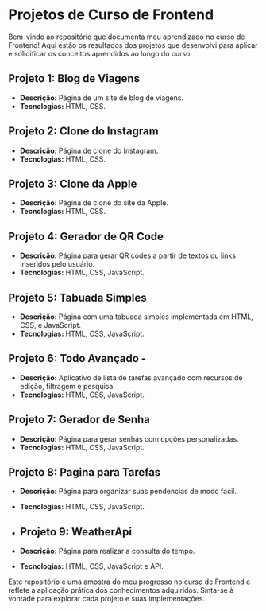 # Projetos de Curso de Frontend

Bem-vindo ao repositório que documenta meu aprendizado no curso de Frontend! Aqui estão os resultados dos projetos que desenvolvi para aplicar e solidificar os conceitos aprendidos ao longo do curso.

## Projeto 1: Blog de Viagens
- **Descrição:** Página de um site de blog de viagens.
- **Tecnologias:** HTML, CSS.

## Projeto 2: Clone do Instagram
- **Descrição:** Página de clone do Instagram.
- **Tecnologias:** HTML, CSS.

## Projeto 3: Clone da Apple
- **Descrição:** Página de clone do site da Apple.
- **Tecnologias:** HTML, CSS.

## Projeto 4: Gerador de QR Code
- **Descrição:** Página para gerar QR codes a partir de textos ou links inseridos pelo usuário.
- **Tecnologias:** HTML, CSS, JavaScript.

## Projeto 5: Tabuada Simples
- **Descrição:** Página com uma tabuada simples implementada em HTML, CSS, e JavaScript.
- **Tecnologias:** HTML, CSS, JavaScript.

## Projeto 6: Todo Avançado - 
- **Descrição:** Aplicativo de lista de tarefas avançado com recursos de edição, filtragem e pesquisa.
- **Tecnologias:** HTML, CSS, JavaScript.

## Projeto 7: Gerador de Senha
- **Descrição:** Página para gerar senhas com opções personalizadas.
- **Tecnologias:** HTML, CSS, JavaScript.

## Projeto 8: Pagina para Tarefas
- **Descrição:** Página para organizar suas pendencias de modo facil.
- **Tecnologias:** HTML, CSS, JavaScript.

- ## Projeto 9: WeatherApi
- **Descrição:** Página para realizar a consulta do tempo.
- **Tecnologias:** HTML, CSS, JavaScript e API.




Este repositório é uma amostra do meu progresso no curso de Frontend e reflete a aplicação prática dos conhecimentos adquiridos. Sinta-se à vontade para explorar cada projeto e suas implementações.

